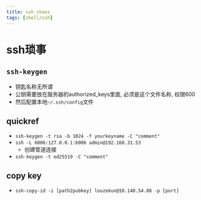 ```yaml
---
title: ssh chaos
tags: [shell/ssh]
---
```


# ssh琐事

## `ssh-keygen`
- 钥匙名称无所谓
- 公钥需要放在服务器的authorized_keys里面, 必须是这个文件名称, 权限600
- 然后配置本地`~/.ssh/config`文件

## quickref
- `ssh-keygen -t rsa -b 1024 -f yourkeyname -C "comment"`
- `ssh -L 6006:127.0.0.1:6006 admin@192.168.31.53`
	- 创建管道连接
- `ssh-keygen -t ed25519 -C "comment"`

## copy key

- `ssh-copy-id -i [path2pubkey] louzekun@10.140.54.88 -p [port]`